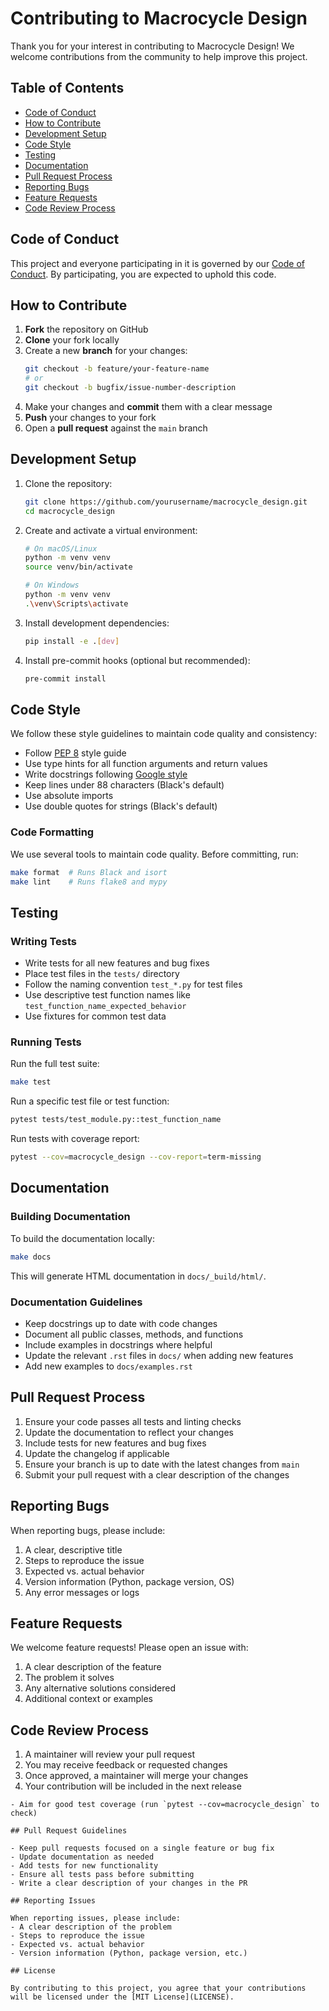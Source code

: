 # Contributing to Macrocycle Design

Thank you for your interest in contributing to Macrocycle Design! We welcome contributions from the community to help improve this project.

## Table of Contents

- [Code of Conduct](#code-of-conduct)
- [How to Contribute](#how-to-contribute)
- [Development Setup](#development-setup)
- [Code Style](#code-style)
- [Testing](#testing)
- [Documentation](#documentation)
- [Pull Request Process](#pull-request-process)
- [Reporting Bugs](#reporting-bugs)
- [Feature Requests](#feature-requests)
- [Code Review Process](#code-review-process)

## Code of Conduct

This project and everyone participating in it is governed by our [Code of Conduct](CODE_OF_CONDUCT.md). By participating, you are expected to uphold this code.

## How to Contribute

1. **Fork** the repository on GitHub
2. **Clone** your fork locally
3. Create a new **branch** for your changes:
   ```bash
   git checkout -b feature/your-feature-name
   # or
   git checkout -b bugfix/issue-number-description
   ```
4. Make your changes and **commit** them with a clear message
5. **Push** your changes to your fork
6. Open a **pull request** against the `main` branch

## Development Setup

1. Clone the repository:
   ```bash
   git clone https://github.com/yourusername/macrocycle_design.git
   cd macrocycle_design
   ```

2. Create and activate a virtual environment:
   ```bash
   # On macOS/Linux
   python -m venv venv
   source venv/bin/activate
   
   # On Windows
   python -m venv venv
   .\venv\Scripts\activate
   ```

3. Install development dependencies:
   ```bash
   pip install -e .[dev]
   ```

4. Install pre-commit hooks (optional but recommended):
   ```bash
   pre-commit install
   ```

## Code Style

We follow these style guidelines to maintain code quality and consistency:

- Follow [PEP 8](https://www.python.org/dev/peps/pep-0008/) style guide
- Use type hints for all function arguments and return values
- Write docstrings following [Google style](https://google.github.io/styleguide/pyguide.html#38-comments-and-docstrings)
- Keep lines under 88 characters (Black's default)
- Use absolute imports
- Use double quotes for strings (Black's default)

### Code Formatting

We use several tools to maintain code quality. Before committing, run:

```bash
make format  # Runs Black and isort
make lint    # Runs flake8 and mypy
```

## Testing

### Writing Tests

- Write tests for all new features and bug fixes
- Place test files in the `tests/` directory
- Follow the naming convention `test_*.py` for test files
- Use descriptive test function names like `test_function_name_expected_behavior`
- Use fixtures for common test data

### Running Tests

Run the full test suite:

```bash
make test
```

Run a specific test file or test function:

```bash
pytest tests/test_module.py::test_function_name
```

Run tests with coverage report:

```bash
pytest --cov=macrocycle_design --cov-report=term-missing
```

## Documentation

### Building Documentation

To build the documentation locally:

```bash
make docs
```

This will generate HTML documentation in `docs/_build/html/`.

### Documentation Guidelines

- Keep docstrings up to date with code changes
- Document all public classes, methods, and functions
- Include examples in docstrings where helpful
- Update the relevant `.rst` files in `docs/` when adding new features
- Add new examples to `docs/examples.rst`

## Pull Request Process

1. Ensure your code passes all tests and linting checks
2. Update the documentation to reflect your changes
3. Include tests for new features and bug fixes
4. Update the changelog if applicable
5. Ensure your branch is up to date with the latest changes from `main`
6. Submit your pull request with a clear description of the changes

## Reporting Bugs

When reporting bugs, please include:

1. A clear, descriptive title
2. Steps to reproduce the issue
3. Expected vs. actual behavior
4. Version information (Python, package version, OS)
5. Any error messages or logs

## Feature Requests

We welcome feature requests! Please open an issue with:

1. A clear description of the feature
2. The problem it solves
3. Any alternative solutions considered
4. Additional context or examples

## Code Review Process

1. A maintainer will review your pull request
2. You may receive feedback or requested changes
3. Once approved, a maintainer will merge your changes
4. Your contribution will be included in the next release
  ```
- Aim for good test coverage (run `pytest --cov=macrocycle_design` to check)

## Pull Request Guidelines

- Keep pull requests focused on a single feature or bug fix
- Update documentation as needed
- Add tests for new functionality
- Ensure all tests pass before submitting
- Write a clear description of your changes in the PR

## Reporting Issues

When reporting issues, please include:
- A clear description of the problem
- Steps to reproduce the issue
- Expected vs. actual behavior
- Version information (Python, package version, etc.)

## License

By contributing to this project, you agree that your contributions will be licensed under the [MIT License](LICENSE).
